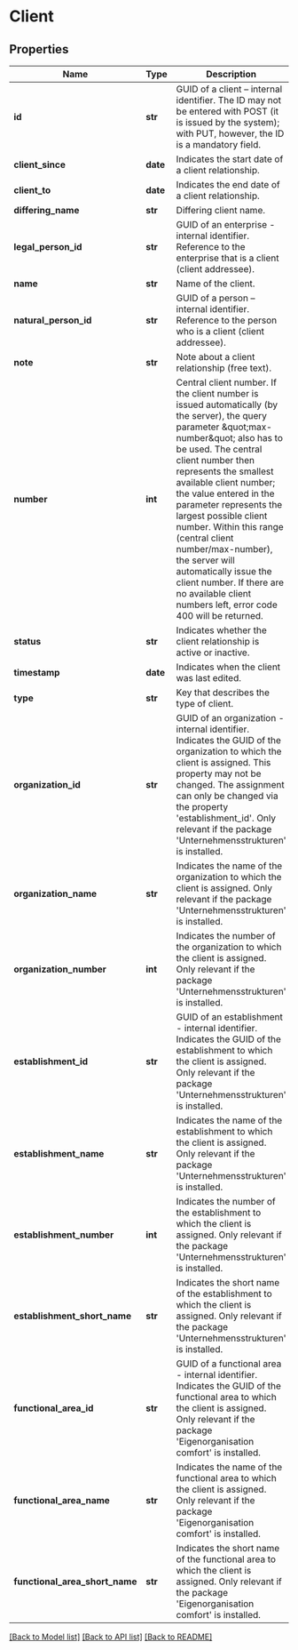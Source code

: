 # Client

## Properties
Name | Type | Description | Notes
------------ | ------------- | ------------- | -------------
**id** | **str** | GUID of a client – internal identifier. The ID may not be entered with POST (it is issued by the system); with PUT, however, the ID is a mandatory field.  | [optional] 
**client_since** | **date** | Indicates the start date of a client relationship. | [optional] 
**client_to** | **date** | Indicates the end date of a client relationship. | [optional] 
**differing_name** | **str** | Differing client name. | [optional] 
**legal_person_id** | **str** | GUID of an enterprise - internal identifier. Reference to the enterprise that is a client (client addressee).  | [optional] 
**name** | **str** | Name of the client. | 
**natural_person_id** | **str** | GUID of a person – internal identifier. Reference to the person who is a client (client addressee).  | [optional] 
**note** | **str** | Note about a client relationship (free text). | [optional] 
**number** | **int** | Central client number. If the client number is issued automatically (by the server), the query parameter \&quot;max-number\&quot; also has to be used. The central client number then represents the smallest available client number; the value entered in the parameter represents the largest possible client number. Within this range (central client number/max-number), the server will automatically issue the client number. If there are no available client numbers left, error code 400 will be returned.  | 
**status** | **str** | Indicates whether the client relationship is active or inactive. | [optional] 
**timestamp** | **date** | Indicates when the client was last edited. | [optional] 
**type** | **str** | Key that describes the type of client. | 
**organization_id** | **str** | GUID of an organization - internal identifier.  Indicates the GUID of the organization to which the client is assigned. This property may not be changed. The assignment can only be changed via the property &#39;establishment_id&#39;. Only relevant if the package &#39;Unternehmensstrukturen&#39; is installed.  | [optional] 
**organization_name** | **str** | Indicates the name of the organization to which the client is assigned. Only relevant if the package &#39;Unternehmensstrukturen&#39; is installed.  | [optional] 
**organization_number** | **int** | Indicates the number of the organization to which the client is assigned. Only relevant if the package &#39;Unternehmensstrukturen&#39; is installed.  | [optional] 
**establishment_id** | **str** | GUID of an establishment - internal identifier. Indicates the GUID of the establishment to which the client is assigned. Only relevant if the package &#39;Unternehmensstrukturen&#39; is installed.  | [optional] 
**establishment_name** | **str** | Indicates the name of the establishment to which the client is assigned. Only relevant if the package &#39;Unternehmensstrukturen&#39; is installed.  | [optional] 
**establishment_number** | **int** | Indicates the number of the establishment to which the client is assigned. Only relevant if the package &#39;Unternehmensstrukturen&#39; is installed.  | [optional] 
**establishment_short_name** | **str** | Indicates the short name of the establishment to which the client is assigned. Only relevant if the package &#39;Unternehmensstrukturen&#39; is installed.  | [optional] 
**functional_area_id** | **str** | GUID of a functional area - internal identifier. Indicates the GUID of the functional area to which the client is assigned. Only relevant if the package &#39;Eigenorganisation comfort&#39; is installed.  | [optional] 
**functional_area_name** | **str** | Indicates the name of the functional area to which the client is assigned. Only relevant if the package &#39;Eigenorganisation comfort&#39; is installed.  | [optional] 
**functional_area_short_name** | **str** | Indicates the short name of the functional area to which the client is assigned. Only relevant if the package &#39;Eigenorganisation comfort&#39; is installed.  | [optional] 

[[Back to Model list]](../README.md#documentation-for-models) [[Back to API list]](../README.md#documentation-for-api-endpoints) [[Back to README]](../README.md)


